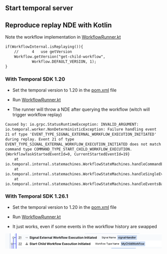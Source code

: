 ## Start temporal server


## Reproduce replay NDE with Kotlin

Note the workflow implementation in [WorkflowRunner.kt](src/main/kotlin/com/test/WorkflowRunner.kt)

```
if(WorkflowInternal.isReplaying()){
    //      4	use getVersion
    Workflow.getVersion("get-child-workflow", 
            Workflow.DEFAULT_VERSION, 1);
}

```

### With Temporal SDK 1.20

- Set the temporal version to 1.20 in the [pom.xml](pom.xml) file 

- Run [WorkflowRunner.kt](src/main/kotlin/com/test/WorkflowRunner.kt)

- The runner will throw a NDE after querying the workflow (witch will trigger workflow replay)
```
Caused by: io.grpc.StatusRuntimeException: INVALID_ARGUMENT: io.temporal.worker.NonDeterministicException: Failure handling event 21 of type 'EVENT_TYPE_SIGNAL_EXTERNAL_WORKFLOW_EXECUTION_INITIATED' during replay. Event 21 of type EVENT_TYPE_SIGNAL_EXTERNAL_WORKFLOW_EXECUTION_INITIATED does not match command type COMMAND_TYPE_START_CHILD_WORKFLOW_EXECUTION. {WorkflowTaskStartedEventId=0, CurrentStartedEventId=19}
	at io.temporal.internal.statemachines.WorkflowStateMachines.handleCommandEvent(WorkflowStateMachines.java:442)
	at io.temporal.internal.statemachines.WorkflowStateMachines.handleSingleEvent(WorkflowStateMachines.java:346)
	at io.temporal.internal.statemachines.WorkflowStateMachines.handleEventsBatch(WorkflowStateMachines.java:273)

```


### With Temporal SDK 1.26.1

- Set the temporal version to 1.20 in the [pom.xml](pom.xml) file

- Run [WorkflowRunner.kt](src/main/kotlin/com/test/WorkflowRunner.kt)

- It just works, even if some events in the workflow history are swapped

![img.png](img.png)



